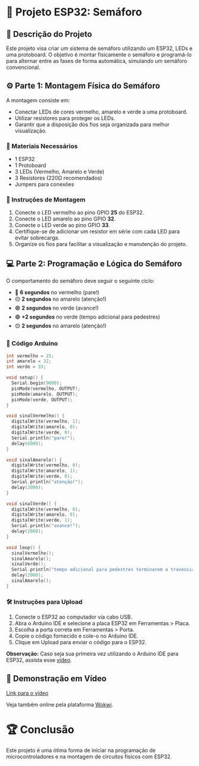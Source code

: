 # 🚦 Projeto ESP32: Semáforo

## 📝 Descrição do Projeto
Este projeto visa criar um sistema de semáforo utilizando um ESP32, LEDs e uma protoboard. O objetivo é montar fisicamente o semáforo e programá-lo para alternar entre as fases de forma automática, simulando um semáforo convencional.

## ⚙️ Parte 1: Montagem Física do Semáforo
A montagem consiste em:
- Conectar LEDs de cores vermelho, amarelo e verde a uma protoboard.
- Utilizar resistores para proteger os LEDs.
- Garantir que a disposição dos fios seja organizada para melhor visualização.

### 🚨 Materiais Necessários
- 1 ESP32
- 1 Protoboard
- 3 LEDs (Vermelho, Amarelo e Verde)
- 3 Resistores (220Ω recomendados)
- Jumpers para conexões

### 🔧 Instruções de Montagem
1. Conecte o LED vermelho ao pino GPIO **25** do ESP32.
2. Conecte o LED amarelo ao pino GPIO **32**.
3. Conecte o LED verde ao pino GPIO **33**.
4. Certifique-se de adicionar um resistor em série com cada LED para evitar sobrecarga.
5. Organize os fios para facilitar a visualização e manutenção do projeto.

## 💻 Parte 2: Programação e Lógica do Semáforo
O comportamento do semáforo deve seguir o seguinte ciclo:
- 🔴 **6 segundos** no vermelho (pare!)
- 🟡 **2 segundos** no amarelo (atenção!)
- 🟢 **2 segundos** no verde (avance!)
- 🟢 **+2 segundos** no verde (tempo adicional para pedestres)
- 🟡 **2 segundos** no amarelo (atenção!)

### 📜 Código Arduino
```cpp
int vermelho = 25;
int amarelo = 32;
int verde = 33;

void setup() {
  Serial.begin(9600);
  pinMode(vermelho, OUTPUT);
  pinMode(amarelo, OUTPUT);
  pinMode(verde, OUTPUT);
}

void sinalVermelho() {
  digitalWrite(vermelho, 1);
  digitalWrite(amarelo, 0);
  digitalWrite(verde, 0);
  Serial.println("pare!");
  delay(6000);
}

void sinalAmarelo() {
  digitalWrite(vermelho, 0);
  digitalWrite(amarelo, 1);
  digitalWrite(verde, 0);
  Serial.println("atenção!");
  delay(2000);
}

void sinalVerde() {
  digitalWrite(vermelho, 0);
  digitalWrite(amarelo, 0);
  digitalWrite(verde, 1);
  Serial.println("avance!");
  delay(2000);
}

void loop() {
  sinalVermelho();
  sinalAmarelo();
  sinalVerde();
  Serial.println("tempo adicional para pedestres terminarem a travessia");
  delay(2000); 
  sinalAmarelo();
}
```

### 🛠️ Instruções para Upload
1. Conecte o ESP32 ao computador via cabo USB.
2. Abra o Arduino IDE e selecione a placa ESP32 em Ferramentas > Placa.
3. Escolha a porta correta em Ferramentas > Porta.
4. Copie o código fornecido e cole-o no Arduino IDE.
5. Clique em Upload para enviar o código para o ESP32.

**Observação:** Caso seja sua primeira vez utilizando o Arduino IDE para ESP32, assista esse [vídeo](https://www.youtube.com/watch?v=N0V2lDB0-7c).

## 🎥 Demonstração em Vídeo
[Link para o vídeo](https://youtube.com/shorts/UQqu8HNu0Lo?feature=share)

Veja também online pela plataforma [Wokwi](https://wokwi.com/projects/412934469930959873).

# 🏆 Conclusão
Este projeto é uma ótima forma de iniciar na programação de microcontroladores e na montagem de circuitos físicos com ESP32.
